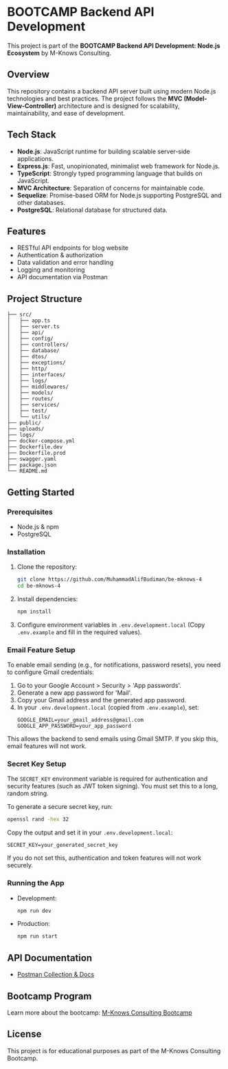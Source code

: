 # BOOTCAMP Backend API Development

This project is part of the **BOOTCAMP Backend API Development: Node.js Ecosystem** by M-Knows Consulting.

## Overview
This repository contains a backend API server built using modern Node.js technologies and best practices. The project follows the **MVC (Model-View-Controller)** architecture and is designed for scalability, maintainability, and ease of development.

## Tech Stack
- **Node.js**: JavaScript runtime for building scalable server-side applications.
- **Express.js**: Fast, unopinionated, minimalist web framework for Node.js.
- **TypeScript**: Strongly typed programming language that builds on JavaScript.
- **MVC Architecture**: Separation of concerns for maintainable code.
- **Sequelize**: Promise-based ORM for Node.js supporting PostgreSQL and other databases.
- **PostgreSQL**: Relational database for structured data.

## Features
- RESTful API endpoints for blog website
- Authentication & authorization
- Data validation and error handling
- Logging and monitoring
- API documentation via Postman

## Project Structure
```
├── src/
│   ├── app.ts
│   ├── server.ts
│   ├── api/
│   ├── config/
│   ├── controllers/
│   ├── database/
│   ├── dtos/
│   ├── exceptions/
│   ├── http/
│   ├── interfaces/
│   ├── logs/
│   ├── middlewares/
│   ├── models/
│   ├── routes/
│   ├── services/
│   ├── test/
│   └── utils/
├── public/
├── uploads/
├── logs/
├── docker-compose.yml
├── Dockerfile.dev
├── Dockerfile.prod
├── swagger.yaml
├── package.json
└── README.md
```

## Getting Started
### Prerequisites
- Node.js & npm
- PostgreSQL 

### Installation
1. Clone the repository:
   ```bash
   git clone https://github.com/MuhammadAlifBudiman/be-mknows-4
   cd be-mknows-4
   ```
2. Install dependencies:
   ```bash
   npm install
   ```
3. Configure environment variables in `.env.development.local` (Copy `.env.example` and fill in the required values).

### Email Feature Setup
To enable email sending (e.g., for notifications, password resets), you need to configure Gmail credentials:
1. Go to your Google Account > Security > 'App passwords'.
2. Generate a new app password for 'Mail'.
3. Copy your Gmail address and the generated app password.
4. In your `.env.development.local` (copied from `.env.example`), set:
   ```env
   GOOGLE_EMAIL=your_gmail_address@gmail.com
   GOOGLE_APP_PASSWORD=your_app_password
   ```

This allows the backend to send emails using Gmail SMTP. If you skip this, email features will not work.

### Secret Key Setup
The `SECRET_KEY` environment variable is required for authentication and security features (such as JWT token signing). You must set this to a long, random string.

To generate a secure secret key, run:
```bash
openssl rand -hex 32
```
Copy the output and set it in your `.env.development.local`:
```env
SECRET_KEY=your_generated_secret_key
```

If you do not set this, authentication and token features will not work securely.

### Running the App
- Development:
  ```bash
  npm run dev
  ```
- Production:
  ```bash
  npm run start
  ```

## API Documentation
- [Postman Collection & Docs](https://documenter.getpostman.com/view/24748798/2sB34mgxFL)

## Bootcamp Program
Learn more about the bootcamp: [M-Knows Consulting Bootcamp](https://www.m-knowsconsulting.com/bootcamp-program/back-end-development-advance)

## License
This project is for educational purposes as part of the M-Knows Consulting Bootcamp.
